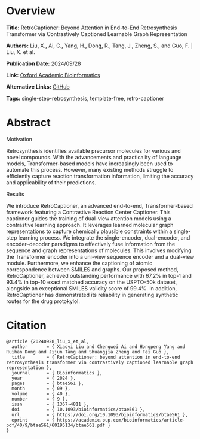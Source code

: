 # Overview
**Title:**
RetroCaptioner: Beyond Attention in End-to-End Retrosynthesis Transformer via Contrastively Captioned Learnable Graph Representation

**Authors:**
Liu, X., Ai, C., Yang, H., Dong, R., Tang, J., Zheng, S., and Guo, F. |
Liu, X. et al.

**Publication Date:**
2024/09/28

**Link:**
[Oxford Academic Bioinformatics](https://academic.oup.com/bioinformatics/article/40/9/btae561/7789833)

**Alternative Links:**
[GitHub](https://github.com/guofei-tju/RetroCaptioner)

**Tags:**
single-step-retrosynthesis, template-free, retro-captioner


# Abstract
Motivation

Retrosynthesis identifies available precursor molecules for various and novel compounds.
With the advancements and practicality of language models, Transformer-based models have increasingly been used to automate this process.
However, many existing methods struggle to efficiently capture reaction transformation information, limiting the accuracy and applicability of their predictions.

Results

We introduce RetroCaptioner, an advanced end-to-end, Transformer-based framework featuring a Contrastive Reaction Center Captioner.
This captioner guides the training of dual-view attention models using a contrastive learning approach.
It leverages learned molecular graph representations to capture chemically plausible constraints within a single-step learning process.
We integrate the single-encoder, dual-encoder, and encoder–decoder paradigms to effectively fuse information from the sequence and graph representations of molecules.
This involves modifying the Transformer encoder into a uni-view sequence encoder and a dual-view module.
Furthermore, we enhance the captioning of atomic correspondence between SMILES and graphs.
Our proposed method, RetroCaptioner, achieved outstanding performance with 67.2% in top-1 and 93.4% in top-10 exact matched accuracy on the USPTO-50k dataset, alongside an exceptional SMILES validity score of 99.4%.
In addition, RetroCaptioner has demonstrated its reliability in generating synthetic routes for the drug protokylol.


# Citation
```
@article {20240928_liu_x_et_al,
  author       = { Xiaoyi Liu and Chengwei Ai and Hongpeng Yang and Ruihan Dong and Jijun Tang and Shuangjia Zheng and Fei Guo },
  title        = { RetroCaptioner: beyond attention in end-to-end retrosynthesis transformer via contrastively captioned learnable graph representation },
  journal      = { Bioinformatics },
  year         = { 2024 },
  pages        = { btae561 },
  month        = { 09 },
  volume       = { 40 },
  number       = { 9 },
  issn         = { 1367-4811 },
  doi          = { 10.1093/bioinformatics/btae561 },
  url          = { https://doi.org/10.1093/bioinformatics/btae561 },
  eprint       = { https://academic.oup.com/bioinformatics/article-pdf/40/9/btae561/60195134/btae561.pdf }
}
```
